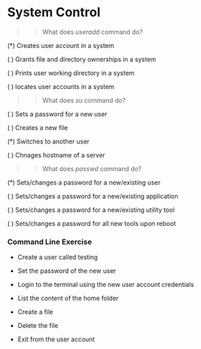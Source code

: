 # System Control

>> What does *useradd* command do?

(*) Creates user account in a system

( ) Grants file and directory ownerships in a system

( ) Prints user working directory in a system

( ) locates user accounts in a system



>> What does *su* command do?

 ( ) Sets a password for a new user

 ( ) Creates a new file

 (*) Switches to another user

 ( ) Chnages hostname of a server

 >> What does *passwd* command do?

 (*) Sets/changes a password for a new/existing user

 ( ) Sets/changes a password for a new/existing application

 ( ) Sets/changes a password for a new/existing utility tool

 ( ) Sets/changes a password  for all new tools upon reboot

### **Command Line Exercise**
 
- Create a user called testing

- Set the password of the new user

- Login to the terminal using the new user account credentials

- List the content of the home folder

- Create a file

- Delete the file

- Exit from the user account